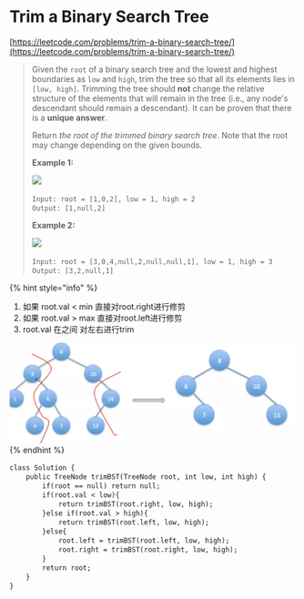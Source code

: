 # Trim a Binary Search Tree

[https://leetcode.com/problems/trim-a-binary-search-tree/](https://leetcode.com/problems/trim-a-binary-search-tree/)

> Given the `root` of a binary search tree and the lowest and highest boundaries as `low` and `high`, trim the tree so that all its elements lies in `[low, high]`. Trimming the tree should **not** change the relative structure of the elements that will remain in the tree (i.e., any node's descendant should remain a descendant). It can be proven that there is a **unique answer**.
>
> Return _the root of the trimmed binary search tree_. Note that the root may change depending on the given bounds.
>
> &#x20;
>
> **Example 1:**
>
> ![](https://assets.leetcode.com/uploads/2020/09/09/trim1.jpg)
>
> ```
> Input: root = [1,0,2], low = 1, high = 2
> Output: [1,null,2]
> ```
>
> **Example 2:**
>
> ![](https://assets.leetcode.com/uploads/2020/09/09/trim2.jpg)
>
> ```
> Input: root = [3,0,4,null,2,null,null,1], low = 1, high = 3
> Output: [3,2,null,1]
> ```

{% hint style="info" %}
1. 如果 root.val < min 直接对root.right进行修剪&#x20;
2. 如果 root.val > max 直接对root.left进行修剪
3. root.val 在之间 对左右进行trim

![](<../../.gitbook/assets/image (10) (1).png>)
{% endhint %}

```
class Solution {
    public TreeNode trimBST(TreeNode root, int low, int high) {
        if(root == null) return null;
        if(root.val < low){
            return trimBST(root.right, low, high);
        }else if(root.val > high){
            return trimBST(root.left, low, high);
        }else{
            root.left = trimBST(root.left, low, high);
            root.right = trimBST(root.right, low, high);
        }
        return root;
    }
}
```
